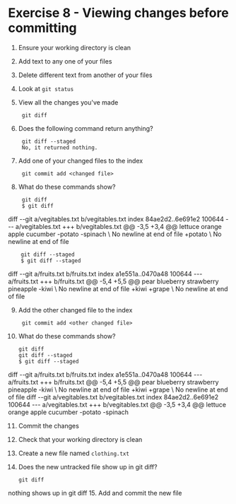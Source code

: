 # Exercise 8 - Viewing changes before committing

1. Ensure your working directory is clean

2. Add text to any one of your files

3. Delete different text from another of your files

4. Look at `git status`

5. View all the changes you've made

        git diff

6. Does the following command return anything?

        git diff --staged
        No, it returned nothing.


7. Add one of your changed files to the index

        git commit add <changed file>

8. What do these commands show?

        git diff
        $ git diff
diff --git a/vegitables.txt b/vegitables.txt
index 84ae2d2..6e691e2 100644
--- a/vegitables.txt
+++ b/vegitables.txt
@@ -3,5 +3,4 @@ lettuce
 orange
 apple
 cucumber
-potato
-spinach
\ No newline at end of file
+potato
\ No newline at end of file

        git diff --staged
        $ git diff --staged
diff --git a/fruits.txt b/fruits.txt
index a1e551a..0470a48 100644
--- a/fruits.txt
+++ b/fruits.txt
@@ -5,4 +5,5 @@ pear
 blueberry
 strawberry
 pineapple
-kiwi
\ No newline at end of file
+kiwi
+grape
\ No newline at end of file

9. Add the other changed file to the index

        git commit add <other changed file>

10. What do these commands show?

        git diff
        git diff --staged
        $ git diff --staged
diff --git a/fruits.txt b/fruits.txt
index a1e551a..0470a48 100644
--- a/fruits.txt
+++ b/fruits.txt
@@ -5,4 +5,5 @@ pear
 blueberry
 strawberry
 pineapple
-kiwi
\ No newline at end of file
+kiwi
+grape
\ No newline at end of file
diff --git a/vegitables.txt b/vegitables.txt
index 84ae2d2..6e691e2 100644
--- a/vegitables.txt
+++ b/vegitables.txt
@@ -3,5 +3,4 @@ lettuce
 orange
 apple
 cucumber
-potato
-spinach

11. Commit the changes

12. Check that your working directory is clean

13. Create a new file named `clothing.txt`

14. Does the new untracked file show up in git diff?

        git diff
nothing shows up in git diff
15. Add and commit the new file
